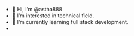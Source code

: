 - 👋 Hi, I’m @astha888
- 👀 I’m interested in technical field.
- 🌱 I’m currently learning full stack development.
- 

<!---
astha888/astha888 is a ✨ special ✨ repository because its `README.md` (this file) appears on your GitHub profile.
You can click the Preview link to take a look at your changes.
--->
